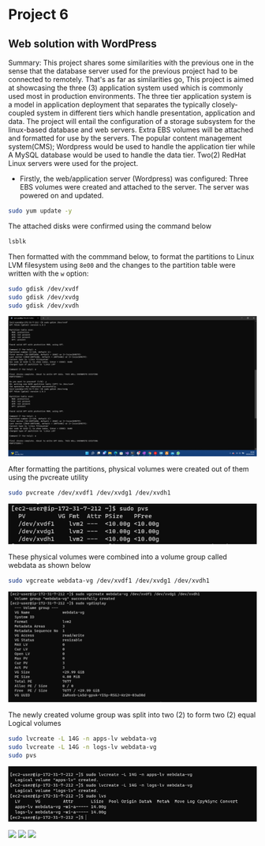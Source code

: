# Project 6

## Web solution with WordPress
Summary: This project shares some similarities with the previous one in the sense that the database 
server used for the previous project had to be connected to remotely. That's as far as similarities go,
This project is aimed at showcasing the three (3) application system used which is commonly used most in production environments.
The three tier application system is a model in application deployment that separates the typically closely-coupled system in different tiers
which handle presentation, application and data. The project will entail the configuration of a storage subsystem for the linux-based database and web servers. Extra EBS volumes will
be attached and formatted for use by the servers. The popular content management system(CMS); Wordpress would be used to handle the application tier while 
A MySQL database would be used to handle the data tier. Two(2) RedHat Linux servers were used for the project.



* Firstly, the web/application server (Wordpress) was configured:
Three EBS volumes were created and attached to the server.
The server was powered on and updated.

```bash
sudo yum update -y
```

The attached disks were confirmed using the command below 
```bash
lsblk
```
Then formatted with the commmand below, to format the partitions to Linux LVM filesystem using `8e00` and the changes to the partition table were written with the `w` option:
```bash
sudo gdisk /dev/xvdf
sudo gdisk /dev/xvdg
sudo gdisk /dev/xvdh
```
![](media/Project6_images/formatting_disks.png)

After formatting the partitions, physical volumes were created out of them using the pvcreate utility
```bash
sudo pvcreate /dev/xvdf1 /dev/xvdg1 /dev/xvdh1
```
![](media/Project6_images/pvs.png)

These physical volumes were combined into a volume group called webdata as shown below
```bash
sudo vgcreate webdata-vg /dev/xvdf1 /dev/xvdg1 /dev/xvdh1
```
![](media/Project6_images/volume_group.png)

The newly created volume group was split into two (2) to form two (2) equal Logical volumes
```bash
sudo lvcreate -L 14G -n apps-lv webdata-vg
sudo lvcreate -L 14G -n logs-lv webdata-vg
sudo pvs
```
![](media/Project6_images/web_logical_volumes.png)



![](media/Project6_images/)
![](media/Project6_images/)
![](media/Project6_images/)
